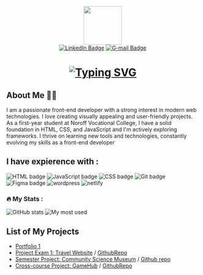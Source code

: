 <div id="header" align="center">
  <img src="https://media.giphy.com/media/M9gbBd9nbDrOTu1Mqx/giphy.gif" width="100"/>
 <div id="badges">
  <a href="https://www.linkedin.com/in/krystian-cruz-28a130269"><img src="https://img.shields.io/badge/LinkedIn-0A66C2.svg?style=for-the-badge&logo=LinkedIn&logoColor=white" alt="LinkedIn Badge"></a>
  <a href="mailto:kgcdronio@gmail.com"><img src="https://img.shields.io/badge/Gmail-EA4335.svg?style=for-the-badge&logo=Gmail&logoColor=white" alt="G-mail Badge"></a>
  

  
  
</div>
  
  # [![Typing SVG](https://readme-typing-svg.demolab.com?font=DM+Sans&weight=500&size=27&duration=2000&pause=3000&color=EEF7EC&vCenter=true&width=340&lines=Hey+there!+I'm+Krystian+%F0%9F%91%8B;I'm+a+Front+End+Developer)](https://git.io/typing-svg)
</div>


## About Me 👨‍💻
I am a passionate front-end developer with a strong interest in modern web technologies. I love creating visually appealing and user-friendly projects. As a first-year student at Noroff Vocational College, I have a solid foundation in HTML, CSS, and JavaScript and I'm actively exploring frameworks. I thrive on learning new tools and technologies, constantly evolving my skills as a front-end developer



<!--
**KrystianGH2/KrystianGH2** is a ✨ _special_ ✨ repository because its `README.md` (this file) appears on your GitHub profile.

Here are some ideas to get you started:

- 🔭 I’m currently working on ...
- 🌱 I’m currently learning ...
- 👯 I’m looking to collaborate on ...
- 🤔 I’m looking for help with ...
- 💬 Ask me about ...
- ⚡ Fun fact: ...
-->

## I have expierence with :  
  <img 
    src="https://img.shields.io/badge/HTML5-E34F26.svg?style=for-the-badge&logo=HTML5&logoColor=white"
    alt="HTML badge"
  />
  <img
    src="https://img.shields.io/badge/JavaScript-F7DF1E.svg?style=for-the-badge&logo=JavaScript&logoColor=black"
    alt="JavaScript badge"
  />
  <img
    src="https://img.shields.io/badge/CSS-1572B6.svg?style=for-the-badge&logo=CSS3&logoColor=white"
    alt="CSS badge"
  />
  <img
    src="https://img.shields.io/badge/Git-F05032.svg?style=for-the-badge&logo=Git&logoColor=white"
    alt="Git badge"
  />
  <img
    src="https://img.shields.io/badge/Figma-F24E1E.svg?style=for-the-badge&logo=Figma&logoColor=white"
    alt="Figma badge"
  />
   <img
    src="https://img.shields.io/badge/WordPress-21759B.svg?style=for-the-badge&logo=WordPress&logoColor=white"
    alt="wordpress"
  />
   <img
    src="https://img.shields.io/badge/Netlify-00C7B7.svg?style=for-the-badge&logo=Netlify&logoColor=white"
    alt="netlify"
  />
</div>


### :fire: My Stats : 
![GitHub stats](https://github-readme-stats.vercel.app/api?username=KrystianGH2&show_icons=true&theme=radical)
![My most used](https://github-readme-stats.vercel.app/api/top-langs/?username=KrystianGH2&layout=compact&hide_progress=false&&theme=radical)


## List of My Projects
- [Portfolio 1](https://porfolio-kgc.netlify.app/)
- [Project Exam 1: Travel Website](https://exploretravelsite.netlify.app/) / [GithubRepo](https://github.com/Noroff-FED-Campus-Assignments/fed1-exam-KrystianGH2)
- [Semester Project: Community Science Museum](https://communitysciencemuseum-kgc.netlify.app/csmuseum.html) /  [Github repo](https://github.com/KrystianGH2/Community-Science-Museum)
- [Cross-course Project: GameHub](https://gamehubcakgc.netlify.app/) / [GithubRepo](https://github.com/KrystianGH2/Game-Hub-CA)






